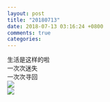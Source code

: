 ```yaml
---
layout: post
title: "20180713"
date: 2018-07-13 03:16:24 +0800
comments: true
categories: 
---
```

生活是这样的啦  
一次次迷失  
一次次寻回  
![](http://wx2.sinaimg.cn/large/780bc50fgy1ft7oths668j21x51cpwxd.jpg)  
![](https://wx2.sinaimg.cn/mw1024/780bc50fgy1ft7oths668j21x51cpwxd.jpg)
